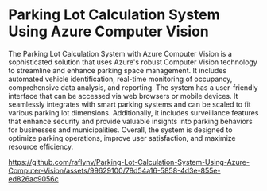 # Parking Lot Calculation System Using Azure Computer Vision

The Parking Lot Calculation System with Azure Computer Vision is a sophisticated solution that uses Azure's robust Computer Vision technology to streamline and enhance parking space management. It includes automated vehicle identification, real-time monitoring of occupancy, comprehensive data analysis, and reporting. The system has a user-friendly interface that can be accessed via web browsers or mobile devices. It seamlessly integrates with smart parking systems and can be scaled to fit various parking lot dimensions. Additionally, it includes surveillance features that enhance security and provide valuable insights into parking behaviors for businesses and municipalities. Overall, the system is designed to optimize parking operations, improve user satisfaction, and maximize resource efficiency.

https://github.com/raflynv/Parking-Lot-Calculation-System-Using-Azure-Computer-Vision/assets/99629100/78d54a16-5858-4d3e-855e-ed826ac9056c

